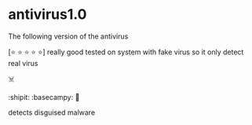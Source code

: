 # antivirus1.0
The following version of the antivirus

[:star: :star: :star: :star: :star:]
really good tested on system with fake virus so it only detect real virus 









:skull_and_crossbones:

:shipit:     :basecampy: :unicorn: 





detects disguised malware
